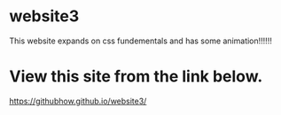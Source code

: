 # website3
This website expands on css fundementals and has some animation!!!!!!
# View this site from the link below.
https://githubhow.github.io/website3/